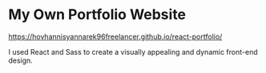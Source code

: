 # My Own Portfolio Website
https://hovhannisyannarek96freelancer.github.io/react-portfolio/

I used React and Sass to create a visually appealing and dynamic front-end design.
